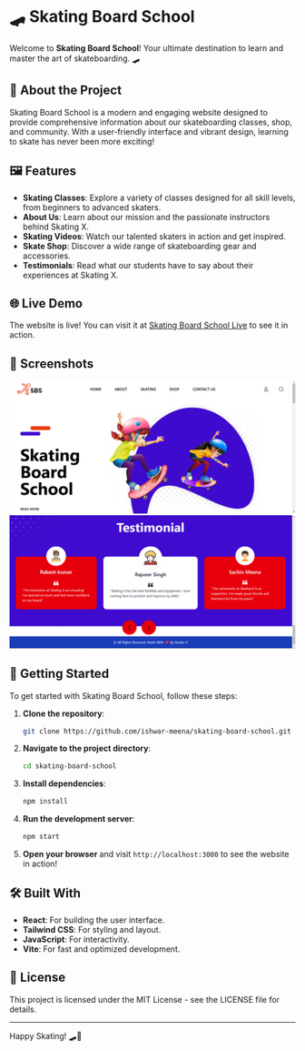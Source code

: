 # 🛹 Skating Board School

Welcome to **Skating Board School**! Your ultimate destination to learn and master the art of skateboarding. 🛹

## 🏫 About the Project

Skating Board School is a modern and engaging website designed to provide comprehensive information about our skateboarding classes, shop, and community. With a user-friendly interface and vibrant design, learning to skate has never been more exciting!

## 🖼️ Features

- **Skating Classes**: Explore a variety of classes designed for all skill levels, from beginners to advanced skaters.
- **About Us**: Learn about our mission and the passionate instructors behind Skating X.
- **Skating Videos**: Watch our talented skaters in action and get inspired.
- **Skate Shop**: Discover a wide range of skateboarding gear and accessories.
- **Testimonials**: Read what our students have to say about their experiences at Skating X.
## 🌐 Live Demo

The website is live! You can visit it at [Skating Board School Live](https://skating-board.netlify.app/) to see it in action.

## 📸 Screenshots

![Main Page](src/assets/home-page.png)
![Testimonials](src/assets/testimonials.png)

## 🚀 Getting Started

To get started with Skating Board School, follow these steps:

1. **Clone the repository**:
    ```sh
    git clone https://github.com/ishwar-meena/skating-board-school.git
    ```

2. **Navigate to the project directory**:
    ```sh
    cd skating-board-school
    ```

3. **Install dependencies**:
    ```sh
    npm install
    ```

4. **Run the development server**:
    ```sh
    npm start
    ```

5. **Open your browser** and visit `http://localhost:3000` to see the website in action!

## 🛠️ Built With

- **React**: For building the user interface.
- **Tailwind CSS**: For styling and layout.
- **JavaScript**: For interactivity.
- **Vite**: For fast and optimized development.

## 📄 License

This project is licensed under the MIT License - see the LICENSE file for details.

---

Happy Skating! 🛹🎉